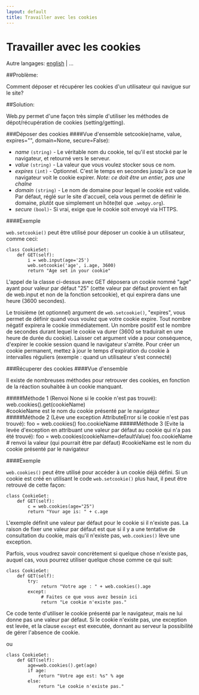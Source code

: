 ```yaml
---
layout: default
title: Travailler avec les cookies
---
```


# Travailler avec les cookies

Autre langages: [english](/../cookies) | ...

##Problème:

Comment déposer et récupérer les cookies d'un utilisateur qui navigue sur le site?

##Solution:

Web.py permet d'une façon très simple d'utiliser les méthodes de dépot/récupération de cookies (setting/getting).

###Déposer des cookies
####Vue d'ensemble
    setcookie(name, value, expires="", domain=None, secure=False): 
       
* *name* `(string)` - Le véritable nom du cookie, tel qu'il est stocké par le navigateur, et retourné vers le serveur.
* *value* `(string)` - La valeur que vous voulez stocker sous ce nom.
* *expires* `(int)` - Optionnel. C'est le temps en secondes jusqu'à ce que le navigateur voit le cookie expirer. *Note: ce doit être un entier, pas une chaîne*
* *domain* `(string)` - Le nom de domaine pour lequel le cookie est valide. Par défaut, réglé sur le site d'accueil, cela vous permet de définir le domaine, plutôt que simplement un hôte(tel que `.webpy.org`).
* *secure* `(bool)`- Si vrai, exige que le cookie soit envoyé via HTTPS.

####Exemple

`web.setcookie()` peut être utilisé pour déposer un cookie à un utilisateur, comme ceci:

    class CookieSet:
        def GET(self):
            i = web.input(age='25')
            web.setcookie('age', i.age, 3600)
            return "Age set in your cookie"


L'appel de la classe ci-dessus avec GET déposera un cookie nommé "age" ayant pour valeur par défaut "25" (cette valeur par défaut provient en fait de web.input et non de la fonction setcookie), et qui expirera dans une heure (3600 secondes).


Le troisième (et optionnel) argument de `web.setcookie()`, "expires", vous permet de définir quand vous voulez que votre cookie expire. Tout nombre négatif expirera le cookie immédiatement. Un nombre positif est le nombre de secondes durant lequel le cookie va durer (3600 se traduirait en une heure de durée du cookie). Laisser cet argument vide a pour conséquence, d'expirer le cookie session quand le navigateur s'arrête. Pour créer un cookie permanent, mettez à jour le temps d'expiration du cookie à intervalles réguliers (exemple : quand un utilisateur s'est connecté)


###Récuperer des cookies
####Vue d'ensemble

Il existe de nombreuses méthodes pour retrouver des cookies, en fonction de la réaction souhaitée à un cookie manquant.

#####Méthode 1 (Renvoi None si le cookie n'est pas trouvé):
    web.cookies().get(cookieName)  
        #cookieName est le nom du cookie présenté par le navigateur
#####Méthode  2 (Lève une exception AttributeError si le cookie n'est pas trouvé):
    foo = web.cookies()
    foo.cookieName
#####Méthode  3 (Evite la levée d'exception en attribuant une valeur par défaut au cookie qui n'a pas été trouvé):
    foo = web.cookies(cookieName=defaultValue)
    foo.cookieName   # renvoi la valeur (qui pourrait être par défaut)
        #cookieName est le nom du cookie présenté par le navigateur

####Exemple


`web.cookies()` peut être utilisé pour accéder à un cookie déjà défini. Si un cookie est créé en utilisant le code `web.setcookie()` plus haut, il peut être retrouvé de cette façon:

    class CookieGet:
        def GET(self):
            c = web.cookies(age="25")
            return "Your age is: " + c.age

L'exemple définit une valeur par défaut pour le cookie si il n'existe pas. La raison de fixer une valeur par défaut est que si il y a une tentative de consultation du cookie, mais qu'il n'existe pas, `web.cookies()` lève une exception.

Parfois, vous voudrez savoir concrètement si quelque chose n'existe pas, auquel cas, vous pourrez utiliser quelque chose comme ce qui suit:

    class CookieGet:
        def GET(self):
            try: 
                 return "Votre age : " + web.cookies().age
            except:
                 # Faites ce que vous avez besoin ici
                 return "Le cookie n'existe pas."

Ce code tente d'utiliser le cookie présenté par le navigateur, mais ne lui donne pas une valeur par défaut. Si le cookie n'existe pas, une exception est levée, et la clause `except` est executée, donnant au serveur la possibilité de gérer l'absence de cookie.

ou

    class CookieGet:
        def GET(self):
            age=web.cookies().get(age)
            if age:
                return "Votre age est: %s" % age
            else:
                return "Le cookie n'existe pas."